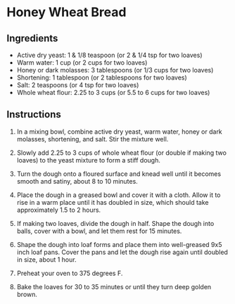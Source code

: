 # Honey Wheat Bread

## Ingredients

- Active dry yeast: 1 & 1/8 teaspoon (or 2 & 1/4 tsp for two loaves)
- Warm water: 1 cup (or 2 cups for two loaves)
- Honey or dark molasses: 3 tablespoons (or 1/3 cups for two loaves)
- Shortening: 1 tablespoon (or 2 tablespoons for two loaves)
- Salt: 2 teaspoons (or 4 tsp for two loaves)
- Whole wheat flour: 2.25 to 3 cups (or 5.5 to 6 cups for two loaves)

## Instructions

1. In a mixing bowl, combine active dry yeast, warm water, honey or dark molasses, shortening, and salt. Stir the mixture well.

2. Slowly add 2.25 to 3 cups of whole wheat flour (or double if making two loaves) to the yeast mixture to form a stiff dough.

3. Turn the dough onto a floured surface and knead well until it becomes smooth and satiny, about 8 to 10 minutes.

4. Place the dough in a greased bowl and cover it with a cloth. Allow it to rise in a warm place until it has doubled in size, which should take approximately 1.5 to 2 hours.

5. If making two loaves, divide the dough in half. Shape the dough into balls, cover with a bowl, and let them rest for 15 minutes.

6. Shape the dough into loaf forms and place them into well-greased 9x5 inch loaf pans. Cover the pans and let the dough rise again until doubled in size, about 1 hour.

7. Preheat your oven to 375 degrees F.

8. Bake the loaves for 30 to 35 minutes or until they turn deep golden brown.
